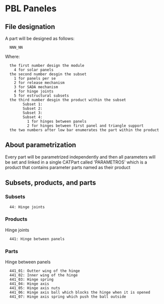 # PBL Paneles

## File designation

A part will be designed as follows:
      
      NNN_NN

Where:

      the first number design the module 
        4 for solar panels
      the second number desgin the subset
        1 for panels per se
        2 for release mechanism
        3 for SADA mechanism
        4 for hinge joints
        5 for estructural subsets
      the third number desgin the product within the subset
            Subset 1:
            Subset 2:
            Subset 3:
            Subset 4:
              1 for hinges between panels
              2 for hinges between first panel and triangle support
      the two numbers after low bar enumerates the part within the product
  
## About parametrization

Every part will be parametrized independently and then all parameters will be set and linked in a single CATPart called 'PARAMETROS' which is a product that contains parameter parts named as their product
 

## Subsets, products, and parts 

### Subsets

      44: Hinge joints

### Products

Hinge joints

      441: Hinge between panels

### Parts

Hinge between panels

      441_01: Outter wing of the hinge
      441_02: Inner wing of the hinge
      441_03: Hinge spring
      441_04: Hinge axis
      441_05: Hinge axis nuts
      441_06: Hinge axis ball which blocks the hinge when it is opened
      441_07: Hinge axis spring which push the ball outside






      
   
